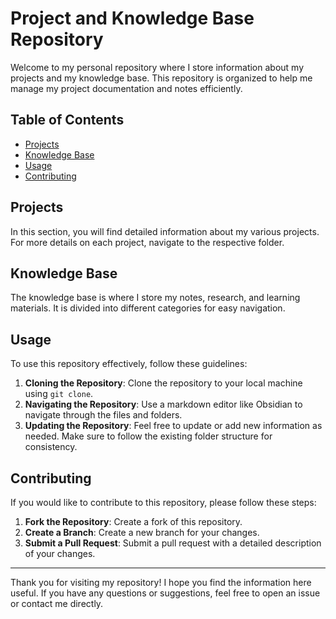 # Project and Knowledge Base Repository

Welcome to my personal repository where I store information about my projects and my knowledge base. This repository is organized to help me manage my project documentation and notes efficiently.

## Table of Contents
- [Projects](#projects)
- [Knowledge Base](#knowledge-base)
- [Usage](#usage)
- [Contributing](#contributing)

## Projects
In this section, you will find detailed information about my various projects. 
For more details on each project, navigate to the respective folder.

## Knowledge Base
The knowledge base is where I store my notes, research, and learning materials. It is divided into different categories for easy navigation.

## Usage
To use this repository effectively, follow these guidelines:

1. **Cloning the Repository**: Clone the repository to your local machine using `git clone`.
2. **Navigating the Repository**: Use a markdown editor like Obsidian to navigate through the files and folders.
3. **Updating the Repository**: Feel free to update or add new information as needed. Make sure to follow the existing folder structure for consistency.

## Contributing
If you would like to contribute to this repository, please follow these steps:

1. **Fork the Repository**: Create a fork of this repository.
2. **Create a Branch**: Create a new branch for your changes.
3. **Submit a Pull Request**: Submit a pull request with a detailed description of your changes.

---

Thank you for visiting my repository! I hope you find the information here useful. If you have any questions or suggestions, feel free to open an issue or contact me directly.